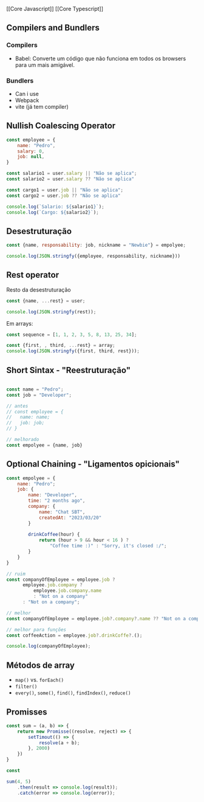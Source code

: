 
[[Core Javascript]]
[[Core Typescript]]

## Compilers and Bundlers

### Compilers

- Babel: Converte um código que não funciona em todos os browsers para um mais amigável.

### Bundlers

- Can i use
- Webpack
- vite (já tem compiler)

## Nullish Coalescing Operator

```js
const employee = {
	name: "Pedro",
	salary: 0, 
	job: null, 
}

const salario1 = user.salary || "Não se aplica";
const salario2 = user.salary ?? "Não se aplica"

const cargo1 = user.job || "Não se aplica";
const cargo2 = user.job ?? "Não se aplica"

console.log(`Salario: ${salario1}`);
console.log(`Cargo: ${salario2}`);
```

## Desestruturação

```js
const {name, responsability: job, nickname = "Newbie"} = empolyee;

console.log(JSON.stringfy({employee, responsability, nickname}))
```

## Rest operator

Resto da desestruturação

```js
const {name, ...rest} = user;

console.log(JSON.stringfy(rest));
```

Em arrays:
```js
const sequence = [1, 1, 2, 3, 5, 8, 13, 25, 34];

const {first, , third, ...rest} = array;
console.log(JSON.stringfy({first, third, rest}));
```

## Short Sintax - "Reestruturação"

```js

const name = "Pedro";
const job = "Developer";

// antes
// const employee = {
//   name: name;
//   job: job;
// }

// melhorado
const empolyee = {name, job}

```

## Optional Chaining - "Ligamentos opicionais"

```js
const empolyee = {
	name: "Pedro";
	job: {
		name: "Developer",
		time: "2 months ago",
		company: {
			name: "Chat SBT",
			createdAt: "2023/03/20"
		}
		
		drinkCoffee(hour) {
			return (hour > 9 && hour < 16 ) ?
				"Coffee time :)" : "Sorry, it's closed :/";
		}
	}
}

// ruim
const companyOfEmployee = employee.job ?
	  employee.job.company ?
		  employee.job.company.name 
		  : "Not on a company"
	  : "Not on a company";

// melhor
const companyOfEmployee = employee.job?.company?.name ?? "Not on a company";

// melhor para funções
const coffeeAction = employee.job?.drinkCoffe?.();

console.log(companyOfEmployee);
```

## Métodos de array

- `map()` vs. `forEach()`
- `filter()`
- `every()`, `some()`, `find()`, `findIndex()`, `reduce()`

## Promisses

```js
const sum = (a, b) => {
	return new Promisse((resolve, reject) => {
		setTimout(() => {
			resolve(a + b);
		}, 2000)
	})
}

const 

sum(4, 5)
	.then(result => console.log(result));
	.catch(error => console.log(error));
```

